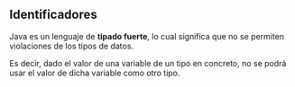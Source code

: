 ## Identificadores

Java es un lenguaje de **tipado fuerte**, lo cual significa que no se permiten violaciones de los tipos de datos.

Es decir, dado el valor de una variable de un tipo en concreto, no se podrá usar el valor de dicha variable como otro tipo.
